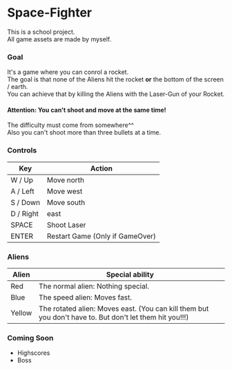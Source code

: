 # Space-Fighter
This is a school project. <br>
All game assets are made by myself. <br>

### Goal
It's a game where you can conrol a rocket.<br> 
The goal is that none of the Aliens hit the rocket **or** the bottom of the screen / earth.<br>
You can achieve that by killing the Aliens with the Laser-Gun of your Rocket.<br>

#### Attention: You can't shoot and move at the same time!
The difficulty must come from somewhere^^ <br>
Also you can't shoot more than three bullets at a time.

### Controls
|Key|Action|
|---|------|
|W / Up|Move north|
|A / Left|Move west|
|S / Down|Move south|
|D / Right|east|
|SPACE|Shoot Laser|
|ENTER|Restart Game (Only if GameOver)|

### Aliens
|Alien|Special ability|
|---|------|
|Red|The normal alien: Nothing special.|
|Blue|The speed alien: Moves fast.|
|Yellow|The rotated alien: Moves east. (You can kill them but you don't have to. But don't let them hit you!!!)|

### Coming Soon
- Highscores
- Boss
